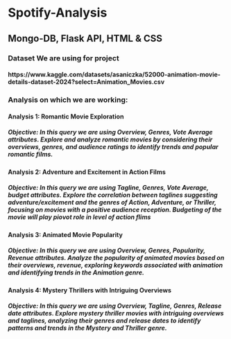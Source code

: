 # Spotify-Analysis

<h2>Mongo-DB, Flask API, HTML & CSS


   

<h3>Dataset We are using for project
<h4>https://www.kaggle.com/datasets/asaniczka/52000-animation-movie-details-dataset-2024?select=Animation_Movies.csv


<h3>Analysis on which we are working:

<h4>Analysis 1: Romantic Movie Exploration
<h5>Objective:
In this query we are using Overview, Genres, Vote Average attributes. Explore and analyze romantic movies by considering their overviews, genres, and audience ratings to identify trends and popular romantic films.
<h4>Analysis 2: Adventure and Excitement in Action Films
<h5>Objective:
In this query we are using Tagline, Genres, Vote Average, budget attributes. Explore the correlation between taglines suggesting adventure/excitement and the genres of Action, Adventure, or Thriller, focusing on movies with a positive audience reception. Budgeting of the movie will play piovot role in level of action flims
<h4>Analysis 3: Animated Movie Popularity
<h5>Objective:
In this query we are using Overview, Genres, Popularity, Revenue attributes. Analyze the popularity of animated movies based on their overviews, revenue, exploring keywords associated with animation and identifying trends in the Animation genre.
<h4>Analysis 4: Mystery Thrillers with Intriguing Overviews
<h5>Objective:
In this query we are using Overview, Tagline, Genres, Release date attributes. Explore mystery thriller movies with intriguing overviews and taglines, analyzing their genres and release dates to identify patterns and trends in the Mystery and Thriller genre.
